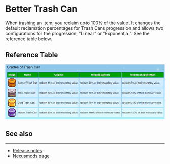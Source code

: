 # Better Trash Can

When trashing an item, you reclaim upto 100% of the value. It changes the default reclamation percentages for Trash Cans progression and allows two configurations for the progression, "Linear" or "Exponential". See the reference table below.

## Reference Table

![](images/price-table.png)

## See also
---

- [Release notes](Changelog.md)
- [Nexusmods page](https://www.nexusmods.com/stardewvalley/mods/11814)
